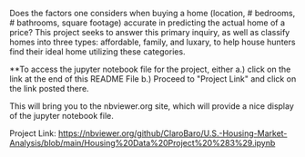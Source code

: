 Does the factors one considers when buying a home (location, # bedrooms, # bathrooms, square footage) accurate in predicting the actual home of a price? 
This project seeks to answer this primary inquiry, as well as classify homes into three types: affordable, family, and luxary, to help house hunters find their ideal home utilizing these categories. 

**To access the jupyter notebook file for the project, either
a.) click on the link at the end of this README File
b.) Proceed to "Project Link" and click on the link posted there. 

This will bring you to the nbviewer.org site, which will provide a nice display of the jupyter notebook file. 

Project Link: https://nbviewer.org/github/ClaroBaro/U.S.-Housing-Market-Analysis/blob/main/Housing%20Data%20Project%20%283%29.ipynb

